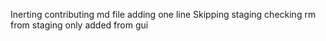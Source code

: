 Inerting contributing md file
adding one line
Skipping staging
checking rm from staging only
added from gui

